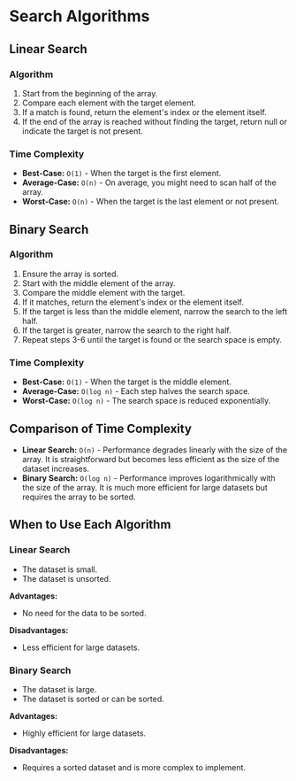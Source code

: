 # Search Algorithms

## Linear Search

### Algorithm

1. Start from the beginning of the array.
2. Compare each element with the target element.
3. If a match is found, return the element's index or the element itself.
4. If the end of the array is reached without finding the target, return null or indicate the target is not present.

### Time Complexity

- **Best-Case:** `O(1)` - When the target is the first element.
- **Average-Case:** `O(n)` - On average, you might need to scan half of the array.
- **Worst-Case:** `O(n)` - When the target is the last element or not present.

## Binary Search

### Algorithm

1. Ensure the array is sorted.
2. Start with the middle element of the array.
3. Compare the middle element with the target.
4. If it matches, return the element's index or the element itself.
5. If the target is less than the middle element, narrow the search to the left half.
6. If the target is greater, narrow the search to the right half.
7. Repeat steps 3-6 until the target is found or the search space is empty.

### Time Complexity

- **Best-Case:** `O(1)` - When the target is the middle element.
- **Average-Case:** `O(log n)` - Each step halves the search space.
- **Worst-Case:** `O(log n)` - The search space is reduced exponentially.

## Comparison of Time Complexity

- **Linear Search:** `O(n)` - Performance degrades linearly with the size of the array. It is straightforward but becomes less efficient as the size of the dataset increases.
- **Binary Search:** `O(log n)` - Performance improves logarithmically with the size of the array. It is much more efficient for large datasets but requires the array to be sorted.

## When to Use Each Algorithm

### Linear Search
- The dataset is small.
- The dataset is unsorted.

**Advantages:**
- No need for the data to be sorted.

**Disadvantages:**
- Less efficient for large datasets.

### Binary Search
- The dataset is large.
- The dataset is sorted or can be sorted.

**Advantages:**
- Highly efficient for large datasets.

**Disadvantages:**
- Requires a sorted dataset and is more complex to implement.
